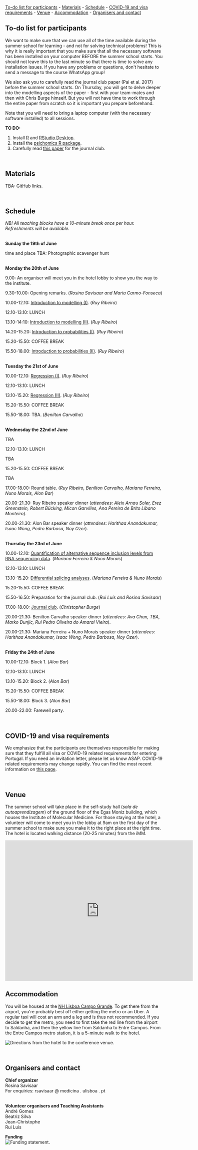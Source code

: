 
[To-do list for participants](#id-preinstallation) - [Materials](#id-materials) - [Schedule](#id-schedule) - [COVID-19 and visa requirements](#id-covid) -
  [Venue](#id-venue) - [Accommodation](#id-accommodation) - [Organisers and contact](#id-organisers)

<div id='id-preinstallation'/>

## To-do list for participants

We want to make sure that we can use all of the time available during the summer school for learning - and not for solving technical problems! This is why it is really important that you make sure that all the necessary software has been installed on your computer BEFORE the summer school starts. You should not leave this to the last minute so that there is time to solve any installation issues. If you have any problems or questions, don't hesitate to send a message to the course WhatsApp group!

We also ask you to carefully read the journal club paper (Pai et al. 2017) before the summer school starts. On Thursday, you will get to delve deeper into the modelling aspects of the paper - first with your team-mates and then with Chris Burge himself. But you will not have time to work through the entire paper from scratch so it is important you prepare beforehand.

Note that you will need to bring a laptop computer (with the necessary software installed) to all sessions.

<b>TO DO:</b>

1) Install <a href="https://www.r-project.org/">R</a> and <a href="https://www.rstudio.com/products/rstudio/download/">RStudio Desktop</a>.<br>
2) Install the <a href="https://bioconductor.org/packages/release/bioc/html/psichomics.html">psichomics R package</a>.<br>
3) Carefully read <a href="https://doi.org/10.7554/eLife.32537">this paper</a> for the journal club.<br>

<br>
<div id='id-materials'/>

## Materials

TBA: GitHub links.

<br>
<div id='id-schedule'/>

## Schedule

*NB! All teaching blocks have a 10-minute break once per hour. Refreshments will be available.*

<br><b>Sunday the 19th of June</b>

time and place TBA: Photographic scavenger hunt

<br><b>Monday the 20th of June</b>

9.00: An organiser will meet you in the hotel lobby to show you the way to the institute.

9.30-10.00: Opening remarks. (*Rosina Savisaar and Maria Carmo-Fonseca*)

10.00-12.10: <a href="Ribeiro-course-plan3.pdf">Introduction to modelling (I)</a>. (*Ruy Ribeiro*)

12.10-13.10: LUNCH

13.10-14:10: <a href="Ribeiro-course-plan3.pdf">Introduction to modelling (II)</a>. (*Ruy Ribeiro*)

14.20-15.20: <a href="Ribeiro-course-plan3.pdf">Introduction to probabilities (I)</a>. (*Ruy Ribeiro*)

15.20-15.50: COFFEE BREAK

15.50-18.00: <a href="Ribeiro-course-plan3.pdf">Introduction to probabilities (II)</a>. (*Ruy Ribeiro*)

<br><b>Tuesday the 21st of June</b>

10.00-12.10: <a href="Ribeiro-course-plan3.pdf">Regression (I)</a>. (*Ruy Ribeiro*)

12.10-13.10: LUNCH

13.10-15.20: <a href="Ribeiro-course-plan3.pdf">Regression (II)</a>. (*Ruy Ribeiro*)

15.20-15.50: COFFEE BREAK

<div id='id-socialevents'/>

15.50-18.00: TBA. (*Benilton Carvalho*)

<br><b>Wednesday the 22nd of June</b>

TBA

12.10-13.10: LUNCH

TBA

15.20-15.50: COFFEE BREAK

TBA

17.00-18.00: Round table. (*Ruy Ribeiro, Benilton Carvalho, Mariana Ferreira, Nuno Morais, Alon Bar*)

20.00-21.30: Ruy Ribeiro speaker dinner (*attendees: Aleix Arnau Soler, Erez Greenstein, Robert Bücking, Micon Garvilles, Ana Pereira de Brito Líbano Monteiro*).

20.00-21.30: Alon Bar speaker dinner (*attendees: Harithaa Anandakumar, Isaac Wong, Pedro Barbosa, Noy Ozer*).

<br><b>Thursday the 23rd of June</b>

10.00-12.10: <a href="Statistical_modelling_for_splicing_analyses.pdf">Quantification of alternative sequence inclusion levels from RNA sequencing data</a>. (*Mariana Ferreira & Nuno Morais*)

12.10-13.10: LUNCH

13.10-15.20: <a href="Statistical_modelling_for_splicing_analyses.pdf">Differential splicing analyses</a>. (*Mariana Ferreira & Nuno Morais*)

15.20-15.50: COFFEE BREAK

15.50-16.50: Preparation for the journal club. (*Rui Luís and Rosina Savisaar*)

17.00-18.00: <a href="https://doi.org/10.7554/eLife.32537">Journal club</a>. (*Christopher Burge*)

20.00-21.30: Benilton Carvalho speaker dinner (*attendees: Ava Chan, TBA, Marko Dunjic, Rui Pedro Oliveira do Amaral Vieira*).

20.00-21.30: Mariana Ferreira + Nuno Morais speaker dinner (*attendees: Harithaa Anandakumar, Isaac Wong, Pedro Barbosa, Noy Ozer*).

<br><b>Friday the 24th of June</b>

10.00-12.10: Block 1. (*Alon Bar*)

12.10-13.10: LUNCH

13.10-15.20: Block 2. (*Alon Bar*)

15.20-15.50: COFFEE BREAK

15.50-18.00: Block 3. (*Alon Bar*)

20.00-22.00: Farewell party.

<br>
<div id='id-covid'/>

## COVID-19 and visa requirements

We emphasize that the participants are themselves responsible for making sure that they fulfill all visa or COVID-19 related requirements for entering Portugal. If you need an invitation letter, please let us know ASAP. COVID-19 related requirements may change rapidly. You can find the most recent information on <a href="https://www.visitportugal.com/en/content/covid-19-measures-implemented-portugal">this page</a>.

<br>
<div id='id-venue'/>

## Venue

The summer school will take place in the self-study hall (*sala de autoaprendizagem*) of the ground floor of the Egas Moniz building, which houses the Institute of Molecular Medicine. For those staying at the hotel, a volunteer will come to meet you in the lobby at 9am on the first day of the summer school to make sure you make it to the right place at the right time. The hotel is located walking distance (20-25 minutes) from the iMM.

<iframe src="https://www.google.com/maps/embed?pb=!1m18!1m12!1m3!1d31285.801742123218!2d-9.166283526806124!3d38.76084404648707!2m3!1f0!2f0!3f0!3m2!1i1024!2i768!4f13.1!3m3!1m2!1s0xd19331bc2f28e2b%3A0xbdcfa9c87a4c0bc4!2sInstituto%20de%20Medicina%20Molecular%20(IMM)!5e0!3m2!1sen!2suk!4v1653313338501!5m2!1sen!2suk" width="600" height="450" style="border:0;" allowfullscreen="" loading="lazy" referrerpolicy="no-referrer-when-downgrade"></iframe>

<br>
<div id='id-accommodation'/>

## Accommodation

You will be housed at the <a href="https://www.nh-hotels.com/hotel/nh-lisboa-campo-grande">NH Lisboa Campo Grande</a>. To get there from the airport, you're probably best off either getting the metro or an Uber. A regular taxi will cost an arm and a leg and is thus not recommended. If you decide to get the metro, you need to first take the red line from the airport to Saldanha, and then the yellow line from Saldanha to Entre Campos. From the Entre Campos metro station, it is a 5-minute walk to the hotel.

![Directions from the hotel to the conference venue.](hotel_to_imm.png)

<br>
<div id='id-organisers'/>

## Organisers and contact

<b>Chief organizer</b><br>
Rosina Savisaar<br>
For enquiries: rsavisaar @ medicina . ulisboa . pt<br><br>

<b>Volunteer organisers and Teaching Assistants</b><br>
André Gomes<br>
Beatriz Silva<br>
Jean-Christophe<br>
Rui Luís<br>

<b>Funding</b><br>
![Funding statement.](RiboMed_funding.png) 
